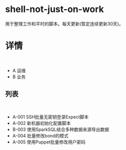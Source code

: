 # shell-not-just-on-work

用于整理工作和平时的脚本。每天更新(暂定连续更新30天)。
 
# 详情
 
* A 运维
* B 业务
 
## 列表 
 
* A-001 SSH批量无密钥登录Expect脚本
* A-002 新机器初始化配置脚本
* B-003 使用SparkSQL结合多种数据来源导出数据
* A-004 批量修改bond的模式
* A-005 使用Puppet批量修改用户密码
